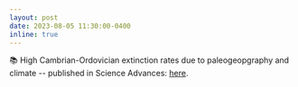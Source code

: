 ```yaml
---
layout: post
date: 2023-08-05 11:30:00-0400
inline: true
---
```


📚 High Cambrian-Ordovician extinction rates due to paleogeopgraphy and climate -- published in Science Advances: <a href="https://www.science.org/doi/10.1126/sciadv.adg7679" target="_blank" >here</a>.
